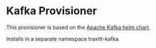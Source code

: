 # Kafka Provisioner

This provisioner is based on the [Apache Kafka helm chart](https://github.com/helm/charts/tree/master/incubator/kafka).

Installs in a separate namespace traxitt-kafka
